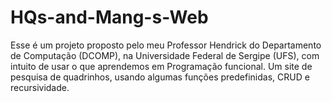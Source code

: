 # HQs-and-Mang-s-Web
Esse é um projeto proposto pelo meu Professor Hendrick do Departamento de Computação (DCOMP), na Universidade Federal de Sergipe (UFS), com intuito de usar o que aprendemos em Programação funcional. Um site de pesquisa de quadrinhos, usando algumas funções predefinidas, CRUD e recursividade. 
